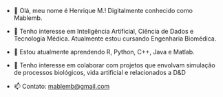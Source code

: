 - 👋 Olá, meu nome é Henrique M.! Digitalmente conhecido como Mablemb.

- 👀 Tenho interesse em Inteligência Artificial, Ciência de Dados e Tecnologia Médica.
Atualmente estou cursando Engenharia Biomédica.

- 🌱 Estou atualmente aprendendo R, Python, C++, Java e Matlab.

- 💞️ Tenho interesse em colaborar com projetos que envolvam simulação de processos biológicos,
vida artificial e relacionados a D&D

- 📫 Contato: mablemb@gmail.com

